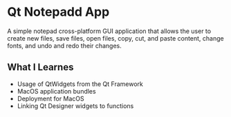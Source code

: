 # Qt Notepadd App
A simple notepad cross-platform GUI application that allows the user to create new files, save files, open files, copy, cut, and paste content, change fonts, and undo and redo their changes.

## What I Learnes
- Usage of QtWidgets from the Qt Framework
- MacOS application bundles
- Deployment for MacOS
- Linking Qt Designer widgets to functions
